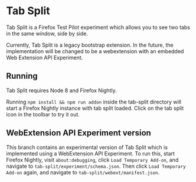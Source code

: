 Tab Split
=========

Tab Split is a Firefox Test Pilot experiment which allows you to see two tabs in the same window, side by side.

Currently, Tab Split is a legacy bootstrap extension. In the future, the implementation will be changed to be a webextension with an embedded Web Extension API Experiment.

Running
-------
Tab Split requires Node 8 and Firefox Nightly.

Running `npm install && npm run addon` inside the tab-split directory will start a Firefox Nightly instance with tab split loaded. Click on the tab split icon in the toolbar to try it out.

WebExtension API Experiment version
-----------------------------------

This branch contains an experimental version of Tab Split which is implemented using a WebExtension API Experiment. To run this, start Firefox Nightly, visit `about:debugging`, click `Load Temporary Add-on`, and navigate to `tab-split/experiment/schema.json`. Then click `Load Temporary Add-on` again, and navigate to `tab-split/webext/manifest.json`.

